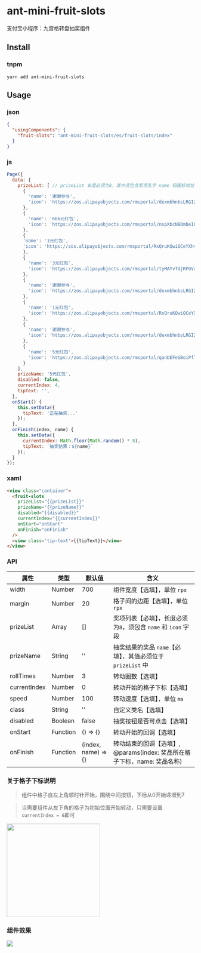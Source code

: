 # ant-mini-fruit-slots
  支付宝小程序：九宫格转盘抽奖组件

## Install

### tnpm

```dash
yarn add ant-mini-fruit-slots
```
## Usage

### json

```json
{
  "usingComponents": {
    "fruit-slots": "ant-mini-fruit-slots/es/fruit-slots/index"
  }
}
```

### js

``` js
Page({
  data: {
    prizeList: [ // prizeList 长度必须为8，其中须包含奖项名字 name 和图标地址 icon
      {
        'name': '谢谢参与',
        'icon': 'https://zos.alipayobjects.com/rmsportal/dexmbhnbsLRGIZGBqTcA.png'
      },
      {
        'name': '666元红包',
        'icon': 'https://zos.alipayobjects.com/rmsportal/nxpXbcNBOmbeIOVCUsuS.png'
      },
      {
      'name': '1元红包',
      'icon': 'https://zos.alipayobjects.com/rmsportal/RxQruKQwiQCeYXhvwCfP.png'
      },
      {
        'name': '3元红包',
        'icon': 'https://zos.alipayobjects.com/rmsportal/tyMAYvTdjRFOVxqWVhsj.png'
      },
      {
        'name': '谢谢参与',
        'icon': 'https://zos.alipayobjects.com/rmsportal/dexmbhnbsLRGIZGBqTcA.png'
      },
      {
        'name': '1元红包',
        'icon': 'https://zos.alipayobjects.com/rmsportal/RxQruKQwiQCeYXhvwCfP.png'
      },
      {
        'name': '谢谢参与',
        'icon': 'https://zos.alipayobjects.com/rmsportal/dexmbhnbsLRGIZGBqTcA.png'
      },
      {
        'name': '5元红包',
        'icon': 'https://zos.alipayobjects.com/rmsportal/qanDEFeGBoiPflYxkhJY.png'
      }
    ],
    prizeName: '5元红包',
    disabled: false,
    currentIndex: 4,
    tipText: '',
  },
  onStart() {
    this.setData({
      tipText: '正在抽奖...'
    });
  },
  onFinish(index, name) {
    this.setData({
      currentIndex: Math.floor(Math.random() * 8),
      tipText: `抽奖结果：${name}`
    });
  }
});
```
### xaml
```html
<view class="container">
  <fruit-slots
    prizeList="{{prizeList}}"
    prizeName="{{prizeName}}"
    disabled="{{disabled}}"
    currentIndex="{{currentIndex}}"
    onStart="onStart"
    onFinish="onFinish"
  />
  <view class='tip-text'>{{tipText}}</view>
</view>
```

### API
属性 | 类型 | 默认值 | 含义 |
--- | --- | --- | ---
width | Number | 700 | 组件宽度【选填】，单位 `rpx`
margin | Number | 20 | 格子间的边距【选填】，单位`rpx`
prizeList | Array | [] | 奖项列表【必填】，长度必须为`8`，须包含 `name` 和 `icon` 字段
prizeName | String | '' | 抽奖结果的奖品 `name`【必填】，其值必须位于 `prizeList` 中
rollTimes | Number | 3 | 转动圈数【选填】
currentIndex | Number | 0 | 转动开始的格子下标【选填】
speed | Number | 100 | 转动速度【选填】，单位 `ms`
class | String | '' | 自定义类名【选填】
disabled | Boolean | false | 抽奖按钮是否可点击【选填】
onStart | Function | () => {} | 转动开始的回调【选填】
onFinish | Function | (index, name) => {} | 转动结束的回调【选填】, @params(index: 奖品所在格子下标，name: 奖品名称)

### 关于格子下标说明
> 组件中格子自左上角顺时针开始，围绕中间按钮，下标从0开始递增到7

> 当需要组件从左下角的格子为初始位置开始转动，只需要设置 `currentIndex = 6`即可

<img src="https://img.alicdn.com/tfs/TB1RsAEq.OWBKNjSZKzXXXfWFXa-718-720.png" width="250px; margin: auto;">

### 组件效果

![](https://gw.alipayobjects.com/zos/rmsportal/eTajnIFhAnYArKvcbzWM.gif)
